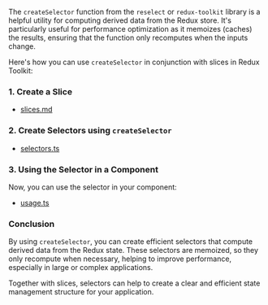 The `createSelector` function from the `reselect` or `redux-toolkit` library is a helpful utility for computing derived data from the Redux store. It's particularly useful for performance optimization as it memoizes (caches) the results, ensuring that the function only recomputes when the inputs change.

Here's how you can use `createSelector` in conjunction with slices in Redux Toolkit:

### 1. Create a Slice

- [slices.md](./slices/slices.md)

### 2. Create Selectors using `createSelector`

- [selectors.ts](./selectors.ts)

### 3. Using the Selector in a Component

Now, you can use the selector in your component:

- [usage.ts](../usage.ts)

### Conclusion

By using `createSelector`, you can create efficient selectors that compute derived data from the Redux state. These selectors are memoized, so they only recompute when necessary, helping to improve performance, especially in large or complex applications.

Together with slices, selectors can help to create a clear and efficient state management structure for your application.
